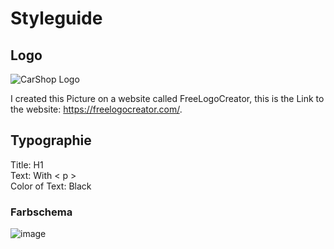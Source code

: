# Styleguide

## Logo 
![CarShop Logo](https://github.com/Leona-istrefi/m293-Leona-Kristijan/assets/142780434/cc842f86-fe7b-40aa-9f9a-6c52e3ccd942)

I created this Picture on a website called FreeLogoCreator, this is the Link to the website:  https://freelogocreator.com/.

## Typographie 

Title: H1
<br> 
Text: With < p >   
Color of Text: Black 

### Farbschema 

![image](https://github.com/Leona-istrefi/m293-Leona-Kristijan/assets/142780434/22b8a3a5-3788-49d9-b72e-30b937ad4983)

